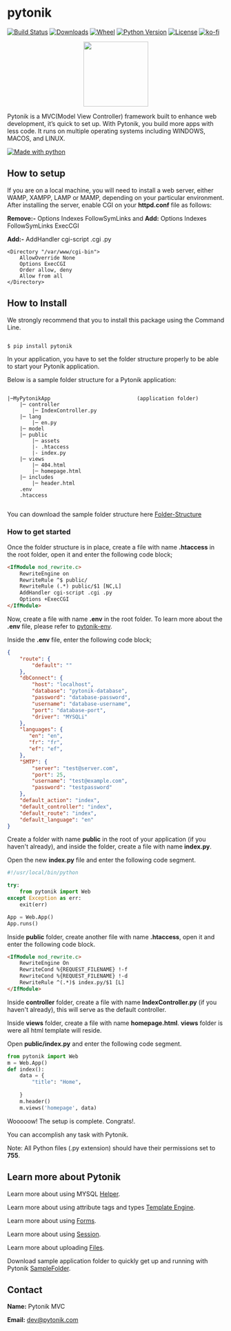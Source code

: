 # pytonik

[![Build Status](https://img.shields.io/pypi/v/pytonik)](https://pypi.python.org/pypi/pytonik)
[![Downloads](https://img.shields.io/pypi/dm/pytonik)](https://pypi.python.org/pypi/pytonik/)
[![Wheel](https://img.shields.io/pypi/wheel/pytonik.svg)](https://pypi.python.org/pypi/pytonik)
[![Python Version](https://img.shields.io/pypi/pyversions/pytonik)](https://pypi.python.org/pypi/pytonik)
[![License](https://img.shields.io/pypi/l/pytonik)](https://pypi.python.org/pypi/pytonik)
[![ko-fi](https://www.ko-fi.com/img/githubbutton_sm.svg)](https://ko-fi.com/pytonik)

<p align="center">
  <img width="150" height="150" src="https://avatars3.githubusercontent.com/u/57829979?s=460&v=4">
</p>

Pytonik is a MVC(Model View Controller) framework built to enhance web development, it’s quick to set up. With Pytonik, you build more apps with less code. It runs on multiple operating systems including WINDOWS, MACOS, and LINUX.

[![Made with python](http://ForTheBadge.com/images/badges/made-with-python.svg)](https://pypi.python.org/pypi/pytonik)

## How to setup
If you are on a local machine, you will need to install a web server, either WAMP, XAMPP, LAMP or MAMP, depending on your particular environment.
After installing the server, enable CGI on your **httpd.conf** file as follows:

**Remove:-** Options Indexes FollowSymLinks and **Add:** Options Indexes FollowSymLinks ExecCGI

**Add:-** AddHandler cgi-script .cgi .py

```
<Directory "/var/www/cgi-bin">
    AllowOverride None
    Options ExecCGI
    Order allow, deny
    Allow from all
</Directory>
```


## How to Install

We strongly recommend that you to install this package using the Command Line.

```

$ pip install pytonik

```

In your application, you have to set the folder structure properly to be able to start your Pytonik application.

Below is a sample folder structure for a Pytonik application:

```

|─MyPytonikApp                            (application folder)
    |─ controller
        |─ IndexController.py
    |─ lang
        |─ en.py
    |─ model
    |─ public  
        |─ assets
        |- .htaccess
        |- index.py
    |─ views
        |─ 404.html
        |─ homepage.html
    |─ includes
        |─ header.html
    .env
    .htaccess


```

You can download the sample folder structure here [Folder-Structure](https://github.com/pytonik/Folder-Structure)

### How to get started

Once the folder structure is in place, create a file with name **.htaccess** in the root folder, open it and enter the following code block;

``` HTML
<IfModule mod_rewrite.c>
    RewriteEngine on
    RewriteRule ^$ public/
    RewriteRule (.*) public/$1 [NC,L]
    AddHandler cgi-script .cgi .py
    Options +ExecCGI
</IfModule>
````

Now, create a file with name **.env** in the root folder. To learn more about the **.env** file, please refer to [pytonik-env](https://github.com/pytonik/.env).

Inside the **.env** file, enter the following code block;

``` JSON
{
    "route": {
        "default": ""
    },
    "dbConnect": {
        "host": "localhost",
        "database": "pytonik-database",
        "password": "database-password",
        "username": "database-username",
        "port": "database-port",
        "driver": "MYSQLi"
    },
    "languages": {
       "en": "en",
       "fr": "fr",
       "ef": "ef",
    },
    "SMTP": {
        "server": "test@server.com",
        "port": 25,
        "username": "test@example.com",
        "password": "testpassword"
    },
    "default_action": "index",
    "default_controller": "index",
    "default_route": "index",
    "default_language": "en"
}

```

Create a folder with name **public** in the root of your application (if you haven't already), and inside the folder, create a file with name **index.py**.

Open the new **index.py** file and enter the following code segment.

``` Python
#!/usr/local/bin/python

try:
    from pytonik import Web
except Exception as err:
    exit(err)

App = Web.App()
App.runs()
```

Inside **public** folder, create another file with name **.htaccess**, open it and enter the following code block.

``` HTML
<IfModule mod_rewrite.c>
    RewriteEngine On
    RewriteCond %{REQUEST_FILENAME} !-f
    RewriteCond %{REQUEST_FILENAME} !-d
    RewriteRule ^(.*)$ index.py/$1 [L]
</IfModule>
```

Inside **controller** folder, create a file with name **IndexController.py** (if you haven't already), this will serve as the default controller.

Inside **views** folder, create a file with name **homepage.html**. **views** folder is were all html template will reside.

Open **public/index.py** and enter the following code segment.

``` Python
from pytonik import Web
m = Web.App()
def index():
    data = {
        "title": "Home",
  
    }
    m.header()
    m.views('homepage', data)
```

Wooooow! The setup is complete. Congrats!.

You can accomplish any task with Pytonik.

Note: All Python files (.py extension) should have their permissions set to **755**.

## Learn more about Pytonik

Learn more about using  MYSQL [Helper](https://github.com/pytonik/pytonik_mysql_helper).

Learn more about using attribute tags and types [Template Engine](https://github.com/pytonik/pytonik_template_engine).

Learn more about using [Forms](https://github.com/pytonik/pytonik_form/).

Learn more about using [Session](https://github.com/pytonik/pytonik_sessions/).

Learn more about uploading [Files](https://github.com/pytonik/pytonik_file_upload).

Download sample application folder to quickly get up and running with Pytonik [SampleFolder](https://github.com/betacodings/SampleFolder).

## Contact

**Name:**  Pytonik MVC

**Email:** dev@pytonik.com
